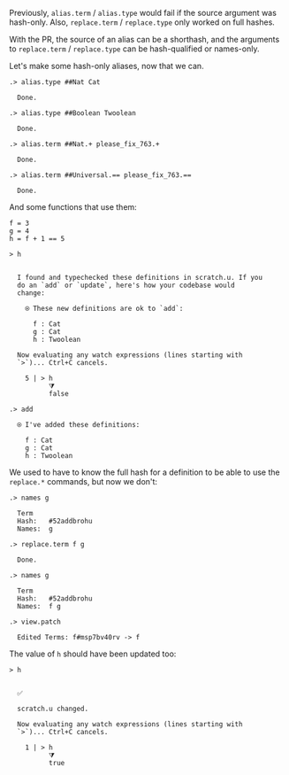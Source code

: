 Previously, `alias.term` / `alias.type` would fail if the source argument was hash-only. Also, `replace.term` / `replace.type` only worked on full hashes.

With the PR, the source of an alias can be a shorthash, and the arguments to `replace.term` / `replace.type` can be hash-qualified or names-only.

Let's make some hash-only aliases, now that we can.

```ucm
.> alias.type ##Nat Cat

  Done.

.> alias.type ##Boolean Twoolean

  Done.

.> alias.term ##Nat.+ please_fix_763.+

  Done.

.> alias.term ##Universal.== please_fix_763.==

  Done.

```
And some functions that use them:
```unison
f = 3
g = 4
h = f + 1 == 5

> h
```

```ucm

  I found and typechecked these definitions in scratch.u. If you
  do an `add` or `update`, here's how your codebase would
  change:
  
    ⍟ These new definitions are ok to `add`:
    
      f : Cat
      g : Cat
      h : Twoolean
   
  Now evaluating any watch expressions (lines starting with
  `>`)... Ctrl+C cancels.

    5 | > h
          ⧩
          false

```
```ucm
.> add

  ⍟ I've added these definitions:
  
    f : Cat
    g : Cat
    h : Twoolean

```
We used to have to know the full hash for a definition to be able to use the `replace.*` commands, but now we don't:
```ucm
.> names g

  Term
  Hash:   #52addbrohu
  Names:  g

.> replace.term f g

  Done.

.> names g

  Term
  Hash:   #52addbrohu
  Names:  f g

.> view.patch

  Edited Terms: f#msp7bv40rv -> f

```
The value of `h` should have been updated too:
```unison
> h
```

```ucm

  ✅
  
  scratch.u changed.
   
  Now evaluating any watch expressions (lines starting with
  `>`)... Ctrl+C cancels.

    1 | > h
          ⧩
          true

```
